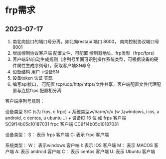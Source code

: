 # frp需求
## 2023-07-17
1. 南北向接口的端口号分离，如北向restapi 端口 8000， 南向控制协议端口号 8001
2. 增加控制协议客户端 配置文件，可配置 控制器地址、frp类型（frpc/fprs）
3. 客户端SN自动生成规则（序列号里面可识别操作系统类型，可根据设备的硬件属性生成序列号），获取客户端SN命令
4. 设备结构 用户->设备SN
5. 设备token 认证 实现
6. 编写api接口， 可配置 tcp/udp/http/https/文件共享，客户端配置文件代理配置与连接frps 配置相分离

客户端序列号规则：

设备类型 S/C (s为 frps, c frpc) + 系统类型w/i/a/m/c/u (w 为windows, i  ios, a  android, c  centos, u  ubuntu ..) + 设备ID 16 位
如  frps 客户端   SC9f14b05c10187031
    frpc 客户端   CC9f14b05c10187031

设备类型：
  S： 表示 frps 客户端
  C:  表示 frpc 客户端

系统类型：
  W： 表示windows 客户端
  I:  表示 IOS 客户端
  M： 表示 MACOS 客户端
  A:  表示 android 客户端
  C： 表示 centos 客户端
  U:  表示 Ubuntu 客户端
